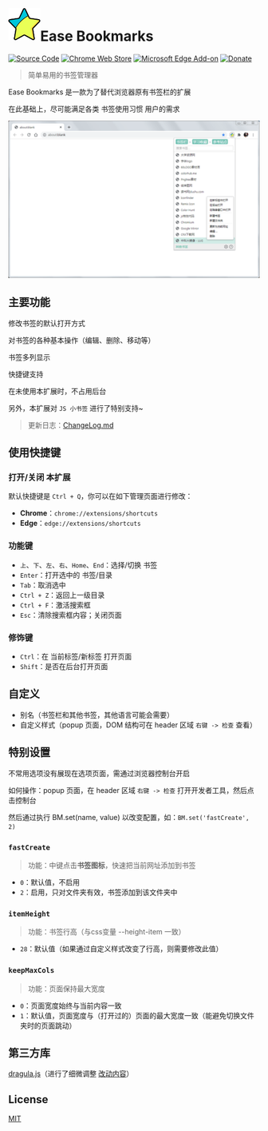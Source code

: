 <img width="64" src="docs/bookmarks.svg" align="left" />

# Ease Bookmarks

[![Source Code](https://img.shields.io/badge/Source_Code-GitHub-blue)](https://github.com/qinxs/Ease-Bookmarks)
[![Chrome Web Store](https://img.shields.io/chrome-web-store/v/poefceffmekhjoadknillcbdifahongk.svg)](https://chrome.google.com/webstore/detail/ease-bookmarks/poefceffmekhjoadknillcbdifahongk)
[![Microsoft Edge Add-on](https://img.shields.io/badge/dynamic/json?label=microsoft%20edge%20add-on&prefix=v&query=%24.version&url=https%3A%2F%2Fmicrosoftedge.microsoft.com%2Faddons%2Fgetproductdetailsbycrxid%2Faddbgeibeffkokpabpbpmdpehfbegchl)](https://microsoftedge.microsoft.com/addons/detail/ease-bookmarks/addbgeibeffkokpabpbpmdpehfbegchl)
[![Donate](https://img.shields.io/badge/Donate-blueviolet)](https://7bxing.com/donate/ "欢迎捐赠~")

> 简单易用的书签管理器

Ease Bookmarks 是一款为了替代浏览器原有书签栏的扩展

在此基础上，尽可能满足各类 书签使用习惯 用户的需求

![2-popup.png](/screenshots/2-popup.png)

## 主要功能

修改书签的默认打开方式

对书签的各种基本操作（编辑、删除、移动等）

书签多列显示

快捷键支持

在未使用本扩展时，不占用后台

另外，本扩展对 `JS 小书签` 进行了特别支持~

> 更新日志：[ChangeLog.md](ChangeLog.md)

## 使用快捷键

### 打开/关闭 本扩展

默认快捷键是 `Ctrl + Q`，你可以在如下管理页面进行修改：
- **Chrome**：`chrome://extensions/shortcuts`
- **Edge**：`edge://extensions/shortcuts`

<!-- - Firefox：`about:addons` -> 扩展 -> 设置图标 -> 管理扩展快捷键 -->

### 功能键

- `上`、`下`、`左`、`右`、`Home`、`End`：选择/切换 书签
- `Enter`：打开选中的 书签/目录
- `Tab`：取消选中
- `Ctrl + Z`：返回上一级目录
- `Ctrl + F`：激活搜索框
- `Esc`：清除搜索框内容；关闭页面

### 修饰键

- `Ctrl`：在 当前标签/新标签 打开页面
- `Shift`：是否在后台打开页面

## 自定义

- 别名（书签栏和其他书签，其他语言可能会需要）
- 自定义样式（popup 页面，DOM 结构可在 header 区域 `右键 -> 检查` 查看）

## 特别设置

不常用选项没有展现在选项页面，需通过浏览器控制台开启

如何操作：popup 页面，在 header 区域 `右键 -> 检查` 打开开发者工具，然后点击控制台

然后通过执行 BM.set(name, value) 以改变配置，如：`BM.set('fastCreate', 2)`

### `fastCreate`

> 功能：中键点击**书签图标**，快速把当前网址添加到书签

- `0`：默认值，不启用
- `2`：启用，只对文件夹有效，书签添加到该文件夹中

### `itemHeight`

> 功能：书签行高（与css变量 --height-item 一致）

- `28`：默认值（如果通过自定义样式改变了行高，则需要修改此值）

### `keepMaxCols`

> 功能：页面保持最大宽度

- `0`：页面宽度始终与当前内容一致
- `1`：默认值，页面宽度与（打开过的）页面的最大宽度一致（能避免切换文件夹时的页面跳动）

## 第三方库

[dragula.js](https://github.com/bevacqua/dragula)（进行了细微调整 [改动内容](https://github.com/qinxs/dragula)）

## License

[MIT](LICENSE)
